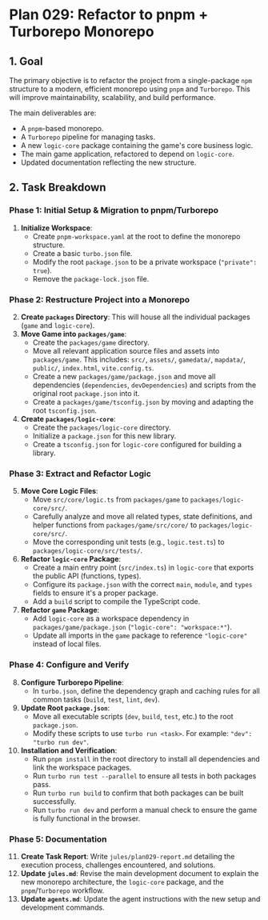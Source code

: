 # Plan 029: Refactor to pnpm + Turborepo Monorepo

## 1. Goal

The primary objective is to refactor the project from a single-package `npm` structure to a modern, efficient monorepo using `pnpm` and `Turborepo`. This will improve maintainability, scalability, and build performance.

The main deliverables are:
- A `pnpm`-based monorepo.
- A `Turborepo` pipeline for managing tasks.
- A new `logic-core` package containing the game's core business logic.
- The main game application, refactored to depend on `logic-core`.
- Updated documentation reflecting the new structure.

## 2. Task Breakdown

### Phase 1: Initial Setup & Migration to pnpm/Turborepo

1.  **Initialize Workspace**:
    - Create `pnpm-workspace.yaml` at the root to define the monorepo structure.
    - Create a basic `turbo.json` file.
    - Modify the root `package.json` to be a private workspace (`"private": true`).
    - Remove the `package-lock.json` file.

### Phase 2: Restructure Project into a Monorepo

2.  **Create `packages` Directory**: This will house all the individual packages (`game` and `logic-core`).
3.  **Move Game into `packages/game`**:
    - Create the `packages/game` directory.
    - Move all relevant application source files and assets into `packages/game`. This includes: `src/`, `assets/`, `gamedata/`, `mapdata/`, `public/`, `index.html`, `vite.config.ts`.
    - Create a new `packages/game/package.json` and move all dependencies (`dependencies`, `devDependencies`) and scripts from the original root `package.json` into it.
    - Create a `packages/game/tsconfig.json` by moving and adapting the root `tsconfig.json`.
4.  **Create `packages/logic-core`**:
    - Create the `packages/logic-core` directory.
    - Initialize a `package.json` for this new library.
    - Create a `tsconfig.json` for `logic-core` configured for building a library.

### Phase 3: Extract and Refactor Logic

5.  **Move Core Logic Files**:
    - Move `src/core/logic.ts` from `packages/game` to `packages/logic-core/src/`.
    - Carefully analyze and move all related types, state definitions, and helper functions from `packages/game/src/core/` to `packages/logic-core/src/`.
    - Move the corresponding unit tests (e.g., `logic.test.ts`) to `packages/logic-core/src/tests/`.
6.  **Refactor `logic-core` Package**:
    - Create a main entry point (`src/index.ts`) in `logic-core` that exports the public API (functions, types).
    - Configure its `package.json` with the correct `main`, `module`, and `types` fields to ensure it's a proper package.
    - Add a `build` script to compile the TypeScript code.
7.  **Refactor `game` Package**:
    - Add `logic-core` as a workspace dependency in `packages/game/package.json` (`"logic-core": "workspace:*"`).
    - Update all imports in the `game` package to reference `"logic-core"` instead of local files.

### Phase 4: Configure and Verify

8.  **Configure Turborepo Pipeline**:
    - In `turbo.json`, define the dependency graph and caching rules for all common tasks (`build`, `test`, `lint`, `dev`).
9.  **Update Root `package.json`**:
    - Move all executable scripts (`dev`, `build`, `test`, etc.) to the root `package.json`.
    - Modify these scripts to use `turbo run <task>`. For example: `"dev": "turbo run dev"`.
10. **Installation and Verification**:
    - Run `pnpm install` in the root directory to install all dependencies and link the workspace packages.
    - Run `turbo run test --parallel` to ensure all tests in both packages pass.
    - Run `turbo run build` to confirm that both packages can be built successfully.
    - Run `turbo run dev` and perform a manual check to ensure the game is fully functional in the browser.

### Phase 5: Documentation

11. **Create Task Report**: Write `jules/plan029-report.md` detailing the execution process, challenges encountered, and solutions.
12. **Update `jules.md`**: Revise the main development document to explain the new monorepo architecture, the `logic-core` package, and the `pnpm`/`Turborepo` workflow.
13. **Update `agents.md`**: Update the agent instructions with the new setup and development commands.
